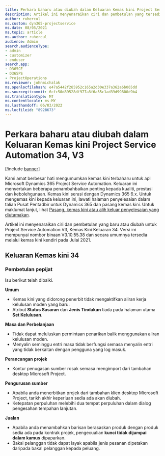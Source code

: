 ```yaml
---
title: Perkara baharu atau diubah dalam Keluaran Kemas kini Project Service Automation 34, V3
description: Artikel ini menyenaraikan ciri dan pembetulan yang tersedia dalam Keluaran Kemas Kini Automasi Project Service 34, V3.
author: ruhercul
ms.custom: dyn365-projectservice
ms.date: 08/05/2021
ms.topic: article
ms.author: ruhercul
audience: Admin
search.audienceType:
- admin
- customizer
- enduser
search.app:
- D365CE
- D365PS
- ProjectOperations
ms.reviewer: johnmichalak
ms.openlocfilehash: e47a5442f285952c165a2d30e337a362a6b065dd
ms.sourcegitcommit: 6cfc50d89528df977a8f6a55c1ad39d99800d9b4
ms.translationtype: MT
ms.contentlocale: ms-MY
ms.lasthandoff: 06/03/2022
ms.locfileid: "8928673"
---
```

# <a name="whats-new-or-changed-in-project-service-automation-update-release-34-v3"></a>Perkara baharu atau diubah dalam Keluaran Kemas kini Project Service Automation 34, V3

[!include [banner](../includes/psa-now-project-operations.md)]

Kami amat berbesar hati mengumumkan kemas kini terbaharu untuk apl Microsoft Dynamics 365 Project Service Automation. Keluaran ini menyertakan beberapa penambahbaikan penting kepada kualiti, prestasi dan kebolehgunaan. Kemas kini serasi dengan Dynamics 365 9.x. Untuk mengemas kini kepada keluaran ini, lawati halaman penyelesaian dalam talian Pusat Pentadbir untuk Dynamics 365 dan pasang kemas kini. Untuk maklumat lanjut, lihat [Pasang, kemas kini atau alih keluar penyelesaian yang diutamakan](/power-platform/admin/install-remove-preferred-solution).

Artikel ini menyenaraikan ciri dan pembetulan yang baru atau diubah untuk Project Service Automation V3, Kemas Kini Keluaran 34. Versi ini mempunyai nombor binaan V3.10.55.38 dan secara umumnya tersedia melalui kemas kini kendiri pada Julai 2021.

## <a name="update-release-34"></a>Keluaran Kemas kini 34

### <a name="bug-fixes"></a>Pembetulan pepijat
Isu berikut telah dibaiki.

**Umum**

- Kemas kini yang didorong penerbit tidak mengaktifkan aliran kerja kelulusan moden yang baru.
- Atribut **Status Sasaran** dan **Jenis Tindakan** tiada pada halaman utama **Set Kelulusan**.

**Masa dan Perbelanjaan**

- Tidak dapat meluluskan permintaan penarikan balik menggunakan aliran kelulusan moden.
- Menyalin seminggu entri masa tidak berfungsi semasa menyalin entri yang tidak berkaitan dengan pengguna yang log masuk.

**Perancangan projek**

- Kontur penugasan sumber rosak semasa mengimport dari tambahan desktop Microsoft Project.

**Pengurusan sumber**

- Apabila anda menerbitkan projek dari tambahan klien desktop Microsoft Project, tarikh akhir keperluan sedia ada akan diubah.
- Ketepatan perpuluhan melebihi dua tempat perpuluhan dalam dialog pengesahan tempahan lanjutan.

**Jualan**

- Apabila anda menambahkan barisan berasaskan produk dengan produk sedia ada pada kontrak projek, pengecualian **kunci tidak dijumpai dalam kamus** dipaparkan.
- Bakal pelanggan tidak dapat layak apabila jenis pesanan dipetakan daripada bakal pelanggan kepada peluang.
